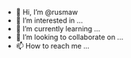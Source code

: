- 👋 Hi, I’m @rusmaw
- 👀 I’m interested in ...
- 🌱 I’m currently learning ...
- 💞️ I’m looking to collaborate on ...
- 📫 How to reach me ...

<!---
rusmaw/rusmaw is a ✨ special ✨ repository because its `README.md` (this file) appears on your GitHub profile.
You can click the Preview link to take a look at your changes.
--->
